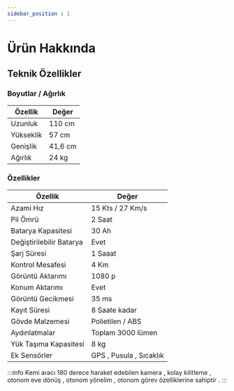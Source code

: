 ```yaml
---
sidebar_position : 1
---
```


# Ürün Hakkında



## Teknik Özellikler
### Boyutlar / Ağırlık 
| Özellik                    | Değer                                                                                                                                                                                                                                      |
|----------------------------|--------------------------------------------------------------------------------------------------------------------------------------------------------------------------------------------------------------------------------------------|
|Uzunluk              |  110 cm                                                                                                                                                                                                                        |
| Yükseklik                | 57 cm                                                                                                                                                                                                                    |
|Genişlik    | 41,6 cm                                                                                                                   |
| Ağırlık                      | 24 kg                                                             |    |        |
 ### Özellikler 
  Özellik                    | Değer                                                                                                                                                                                                                                      |
|----------------------------|--------------------------------------------------------------------------------------------------------------------------------------------------------------------------------------------------------------------------------------------|
|Azami Hız |  15 Kts /  27 Km/s             |                                                                                                                                                                                                                        |
| Pil Ömrü               | 2 Saat                                                                                                                                                                                         |
|Batarya Kapasitesi    |                                                                                   30 Ah                                |
| Değiştirilebilir Batarya                      | Evet                                                              |    |        |
|Şarj Süresi            |  1 Saaat                                                                                                                                                                                                                         |
| Kontrol Mesafesi              | 4 Km                                                                                                                                                                                                                    |
|Görüntü Aktarımı   | 1080 p                                                                                                                    |
| Konum Aktarımı                    | Evet                                                              |    |        |
| Görüntü Gecikmesi                     | 35 ms                     |    |        |
|Kayıt  Süresi            |  8 Saate kadar                                                                                                                                                                                             |
| Gövde Malzemesi             | Polietilen /   ABS                                                                                                                                                                                                                    |
|Aydınlatmalar   | Toplam 3000 lümen                                                                                                                   |
| Yük Taşıma Kapasitesi                   | 8 kg                                                             |    |        |
|Ek Sensörler             |  GPS , Pusula , Sıcaklık                                                                                                                                                      
:::info
 Kemi aracı 180 derece haraket edebilen kamera , kolay kilitleme , otonom eve dönüş , otonom yönelim , otonom görev  özelliklerine sahiptir . 
:::